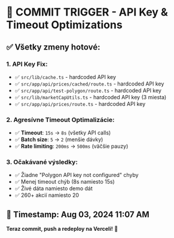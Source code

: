 # 🚀 COMMIT TRIGGER - API Key & Timeout Optimizations

## ✅ **Všetky zmeny hotové:**

### **1. API Key Fix:**
- ✅ `src/lib/cache.ts` - hardcoded API key
- ✅ `src/app/api/prices/cached/route.ts` - hardcoded API key  
- ✅ `src/app/api/test-polygon/route.ts` - hardcoded API key
- ✅ `src/lib/marketCapUtils.ts` - hardcoded API key (3 miesta)
- ✅ `src/app/api/prices/route.ts` - hardcoded API key

### **2. Agresívne Timeout Optimalizácie:**
- ✅ **Timeout**: `15s` → `8s` (všetky API calls)
- ✅ **Batch size**: `5` → `2` (menšie dávky)
- ✅ **Rate limiting**: `200ms` → `500ms` (väčšie pauzy)

### **3. Očakávané výsledky:**
- ✅ Žiadne "Polygon API key not configured" chyby
- ✅ Menej timeout chýb (8s namiesto 15s)
- ✅ Živé dáta namiesto demo dát
- ✅ 260+ akcií namiesto 20

## 📅 **Timestamp:** Aug 03, 2024 11:07 AM

**Teraz commit, push a redeploy na Verceli!** 🎯 